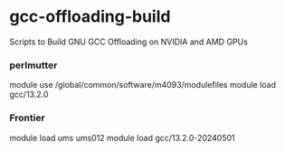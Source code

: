 # gcc-offloading-build
Scripts to Build GNU GCC Offloading on NVIDIA and AMD GPUs

### perlmutter 

module use /global/common/software/m4093/modulefiles
module load gcc/13.2.0

### Frontier

module load ums ums012
module load gcc/13.2.0-20240501
